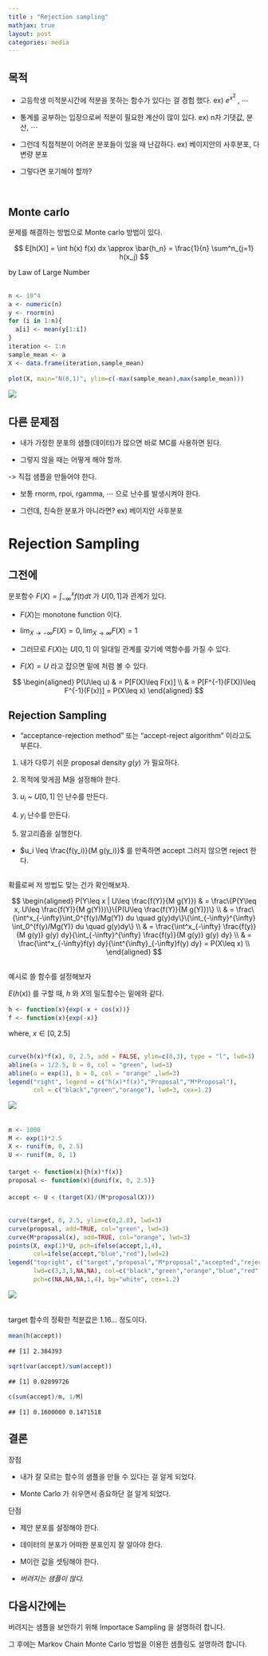 ```yaml
---
title : "Rejection sampling"
mathjax: true
layout: post
categories: media
---
```






## 목적

- 고등학생 미적분시간에 적분을 못하는 함수가 있다는 걸 경험 했다. ex)
  $e^{x^2}$ , $\cdots$

- 통계를 공부하는 입장으로써 적분이 필요한 계산이 많이 있다. ex) n차
  기댓값, 분산, $\cdots$

- 그런데 직접적분이 어려운 분포들이 있을 때 난감하다. ex) 베이지안의
  사후분포, 다변량 분포

- 그렇다면 포기해야 할까?

$\hspace{20em}$

## Monte carlo

문제를 해결하는 방법으로 Monte carlo 방법이 있다.

$$ E[h(X)] = \int h(x) f(x) dx \approx \bar{h_n} = \frac{1}{n} \sum^n_{j=1} h(x_j) $$

by Law of Large Number

## 

``` r
n <- 10^4
a <- numeric(n)
y <- rnorm(n)
for (i in 1:n){
  a[i] <- mean(y[1:i])
}
iteration <- 1:n 
sample_mean <- a
X <- data.frame(iteration,sample_mean)
```

``` r
plot(X, main="N(0,1)", ylim=c(-max(sample_mean),max(sample_mean)))
```

![](/result_pic/무제_files/figure-gfm/unnamed-chunk-2-1.png)<!-- -->

## 다른 문제점

- 내가 가정한 분포의 샘플(데이터)가 많으면 바로 MC를 사용하면 된다.

- 그렇지 않을 때는 어떻게 해야 할까.

-\> 직접 샘플을 만들어야 한다.

- 보통 rnorm, rpoi, rgamma, $\cdots$ 으로 난수를 발생시켜야 한다.

- 그런데, 친숙한 분포가 아니라면? ex) 베이지안 사후분포

# Rejection Sampling

## 그전에

분포함수 $F(X) = \int^x_{-\infty} f(t) dt$ 가 $U[0,1]$과 관계가 있다.

- $F(X)$는 monotone function 이다.

- $\lim_{X\to -\infty} F(X) = 0, \lim_{X\to\infty} F(X) = 1$

- 그러므로 $F(X)$는 $U[0,1]$ 이 일대일 관계를 갖기에 역함수를 가질 수
  있다.

- $F(X) = U$ 라고 잡으면 밑에 처럼 볼 수 있다.

$$
\begin{aligned} P(U\leq u) & = P[F(X)\leq F(x)] \\
& = P[F^{-1}(F(X))\leq F^{-1}(F(x))] = P(X\leq x) \end{aligned}
$$

## Rejection Sampling

- “acceptance-rejection method” 또는 “accept-reject algorithm” 이라고도
  부른다.

1.  내가 다루기 쉬운 proposal density $g(y)$ 가 필요하다.

2.  목적에 맞게끔 M을 설정해야 한다.

3.  $u_i$ ~ $U[0,1]$ 인 난수를 만든다.

4.  $y_i$ 난수를 만든다.

5.  알고리즘을 실행한다.

- $u_i \leq \frac{f(y_i)}{M g(y_i)}$ 를 만족하면 accept 그러지 않으면
  reject 한다.

## 

확률로써 저 방법도 맞는 건가 확인해보자.

$$
\begin{aligned} 
P(Y\leq x | U\leq \frac{f(Y)}{M g(Y)}) & = 
\frac\{P(Y\leq x, U\leq \frac{f(Y)}{M g(Y)})\}\{P(U\leq \frac{f(Y)}{M g(Y)})\} \\
& = \frac\{\int^x_{-\infty}\int_0^{f(y)/Mg(Y)} du \quad g(y)dy\}\{\int_{-\infty}^{\infty} \int_0^{f(y)/Mg(Y)} du \quad g(y)dy\} \\
& = \frac{\int^x_{-\infty} \frac{f(y)}{M g(y)} g(y) dy}{\int_{-\infty}^{\infty} \frac{f(y)}{M g(y)} g(y) dy} \\
& = \frac{\int^x_{-\infty}f(y) dy}{\int^{\infty}_{-\infty}f(y) dy} = P(X\leq x) \\
\end{aligned}
$$

## 

예시로 쓸 함수를 설정해보자

$E(h(x))$ 를 구할 때, $h$ 와 $X$의 밀도함수는 밑에와 같다.

``` r
h <- function(x){exp(-x + cos(x))}
f <- function(x){exp(-x)}
```

where, $x\in [0,2.5]$

## 

``` r
curve(h(x)*f(x), 0, 2.5, add = FALSE, ylim=c(0,3), type = "l", lwd=3)
abline(a = 1/2.5, b = 0, col = "green", lwd=3)
abline(a = exp(1), b = 0, col = "orange" ,lwd=3)
legend("right", legend = c("h(x)*f(x)","Proposal","M*Proposal"),
       col = c("black","green","orange"), lwd=3, cex=1.2)
```

![](/result_pic/무제_files/figure-gfm/unnamed-chunk-5-1.png)<!-- -->

## 

``` r
m <- 1000
M <- exp(1)*2.5
X <- runif(m, 0, 2.5)
U <- runif(m, 0, 1)

target <- function(x){h(x)*f(x)}
proposal <- function(x){dunif(x, 0, 2.5)}

accept <- U < (target(X)/(M*proposal(X)))
```

## 

``` r
curve(target, 0, 2.5, ylim=c(0,2.8), lwd=3)
curve(proposal, add=TRUE, col="green", lwd=3)
curve(M*proposal(x), add=TRUE, col="orange", lwd=3)
points(X, exp(1)*U, pch=ifelse(accept,1,4),
       col=ifelse(accept,"blue","red"),lwd=2)
legend("topright", c("target","proposal","M*proposal","accepted","rejected"), 
       lwd=c(3,3,3,NA,NA), col=c("black","green","orange","blue","red"),
       pch=c(NA,NA,NA,1,4), bg="white", cex=1.2)
```

![](/result_pic/무제_files/figure-gfm/unnamed-chunk-8-1.png)<!-- -->

## 

target 함수의 정확한 적분값은 1.16… 정도이다.

``` r
mean(h(accept)) 
```

    ## [1] 2.384393

``` r
sqrt(var(accept)/sum(accept))
```

    ## [1] 0.02899726

``` r
c(sum(accept)/m, 1/M)
```

    ## [1] 0.1600000 0.1471518

## 결론

장점

- 내가 잘 모르는 함수의 샘플을 만들 수 있다는 걸 알게 되었다.

- Monte Carlo 가 쉬우면서 중요하단 걸 알게 되었다.

단점

- 제안 분포를 설정해야 한다.

- 데이터의 분포가 어떠한 분포인지 잘 알아야 한다.

- M이란 값을 셋팅해야 한다.

- *버려지는 샘플이 많다.*

## 다음시간에는

버려지는 샘플을 보안하기 위해 Importace Sampling 을 설명하려 합니다.

그 후에는 Markov Chain Monte Carlo 방법을 이용한 샘플링도 설명하려
합니다.
